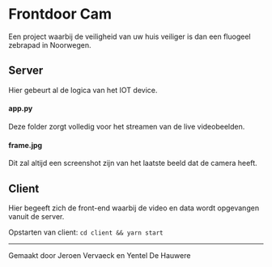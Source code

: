 # Frontdoor Cam #
Een project waarbij de veiligheid van uw huis veiliger is dan een fluogeel zebrapad in Noorwegen.

## Server ##
Hier gebeurt al de logica van het IOT device. 

#### app.py ####
Deze folder zorgt volledig voor het streamen van de live videobeelden.

#### frame.jpg ####
Dit zal altijd een screenshot zijn van het laatste beeld dat de camera heeft.

## Client ##
Hier begeeft zich de front-end waarbij de video en data wordt opgevangen vanuit de server.

Opstarten van client: 
`cd client && yarn start`

- - - -

Gemaakt door Jeroen Vervaeck en Yentel De Hauwere